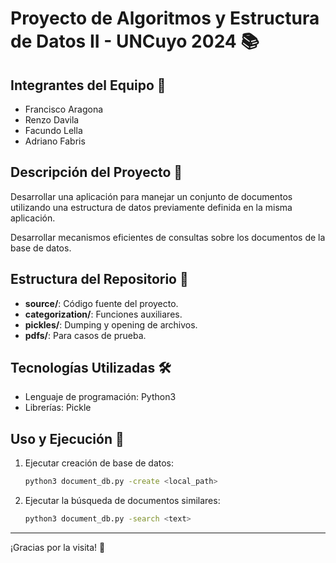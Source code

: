 # Proyecto de Algoritmos y Estructura de Datos II - UNCuyo 2024 📚

## Integrantes del Equipo 👥

- Francisco Aragona
- Renzo Davila
- Facundo Lella
- Adriano Fabris

## Descripción del Proyecto 📜

Desarrollar una aplicación para manejar un conjunto de documentos utilizando una
estructura de datos previamente definida en la misma aplicación.

Desarrollar mecanismos eficientes de consultas sobre los documentos de la base de
datos.

## Estructura del Repositorio 📁

- **source/**: Código fuente del proyecto.
- **categorization/**: Funciones auxiliares.
- **pickles/**: Dumping y opening de archivos.
- **pdfs/**: Para casos de prueba.

## Tecnologías Utilizadas 🛠️

- Lenguaje de programación: Python3
- Librerías: Pickle

## Uso y Ejecución 🚀

1. Ejecutar creación de base de datos:
    ```bash
    python3 document_db.py -create <local_path>
    ```
2. Ejecutar la búsqueda de documentos similares:
    ```bash
    python3 document_db.py -search <text>

---

¡Gracias por la visita! 🌟

